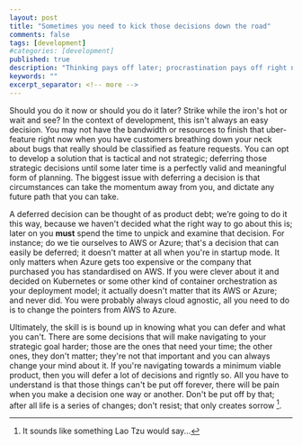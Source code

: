 ```yaml
---
layout: post
title: "Sometimes you need to kick those decisions down the road"
comments: false
tags: [development]
#categories: [development]
published: true
description: "Thinking pays off later; procrastination pays off right now..."
keywords: ""
excerpt_separator: <!-- more -->
---
```


Should you do it now or should you do it later? Strike while the iron's hot or wait and see? In the context of development, this isn't always an easy decision. You may not have the bandwidth or resources to finish that uber-feature right now when you have customers breathing down your neck about bugs that really should be classified as feature requests. You can opt to develop a solution that is tactical and not strategic; deferring those strategic decisions until some later time is a perfectly valid and meaningful form of planning. The biggest issue with deferring a decision is that circumstances can take the momentum away from you, and dictate any future path that you can take.  

<!-- more -->

A deferred decision can be thought of as product debt; we’re going to do it this way, because we haven't decided what the right way to go about this is; later on you __must__ spend the time to unpick and examine that decision. For instance; do we tie ourselves to AWS or Azure; that's a decision that can easily be deferred; it doesn't matter at all when you're in startup mode. It only matters when Azure gets too expensive or the company that purchased you has standardised on AWS. If you were clever about it and decided on Kubernetes or some other kind of container  orchestration as your deployment model; it actually doesn't matter that its AWS or Azure; and never did. You were probably always cloud agnostic, all you need to do is to change the pointers from AWS to Azure.

Ultimately, the skill is is bound up in knowing what you can defer and what you can't. There are some decisions that will make navigating to your strategic goal harder; those are the ones that need your time; the other ones, they don't matter; they're not that important and you can always change your mind about it. If you're navigating towards a minimum viable product, then you will defer a lot of decisions and rigntly so. All you have to understand is that those things can't be put off forever, there will be pain when you make a decision one way or another. Don't be put off by that; after all life is a series of changes; don't resist; that only creates sorrow [^1].

[^1]: It sounds like something Lao Tzu would say...
